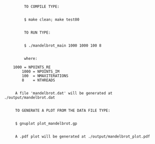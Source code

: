 


             TO COMPILE TYPE:
	     

             $ make clean; make test00


             TO RUN TYPE:
	     

             $ ./mandelbrot_main 1000 1000 100 8


             where:

		1000 = NPOINTS_RE
	        1000 = NPOINTS_IM
	        100  = NMAXITERATIONS
	        8    = NTHREADS


	     A file 'mandelbrot.dat' will be generated at ./output/mandelbrot.dat


	     TO GENERATE A PLOT FROM THE DATA FILE TYPE:


	     $ gnuplot plot_mandelbrot.gp


	     A .pdf plot will be generated at ./output/mandelbrot_plot.pdf